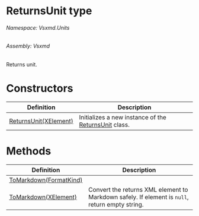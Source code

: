 <a name='T-Vsxmd-Units-ReturnsUnit'></a>
# ReturnsUnit type

###### Namespace:  Vsxmd.Units

###### Assembly:  Vsxmd

Returns unit.

# Constructors

| Definition | Description |
|-|-|
| [ReturnsUnit(XElement)](/Vsxmd.Units/Constructors.md/#M-Vsxmd-Units-ReturnsUnit-#ctor-System-Xml-Linq-XElement-) | Initializes a new instance of the [ReturnsUnit](/Vsxmd.Units/ReturnsUnit.md/#T-Vsxmd-Units-ReturnsUnit) class. |

# Methods

| Definition | Description |
|-|-|
| [ToMarkdown(FormatKind)](/Vsxmd.Units/ToMarkdown.md/#M-Vsxmd-Units-ReturnsUnit-ToMarkdown-Vsxmd-Units-FormatKind-) |  |
| [ToMarkdown(XElement)](/Vsxmd.Units/ToMarkdown.md/#M-Vsxmd-Units-ReturnsUnit-ToMarkdown-System-Xml-Linq-XElement-) | Convert the returns XML element to Markdown safely. If element is `null`, return empty string. |
